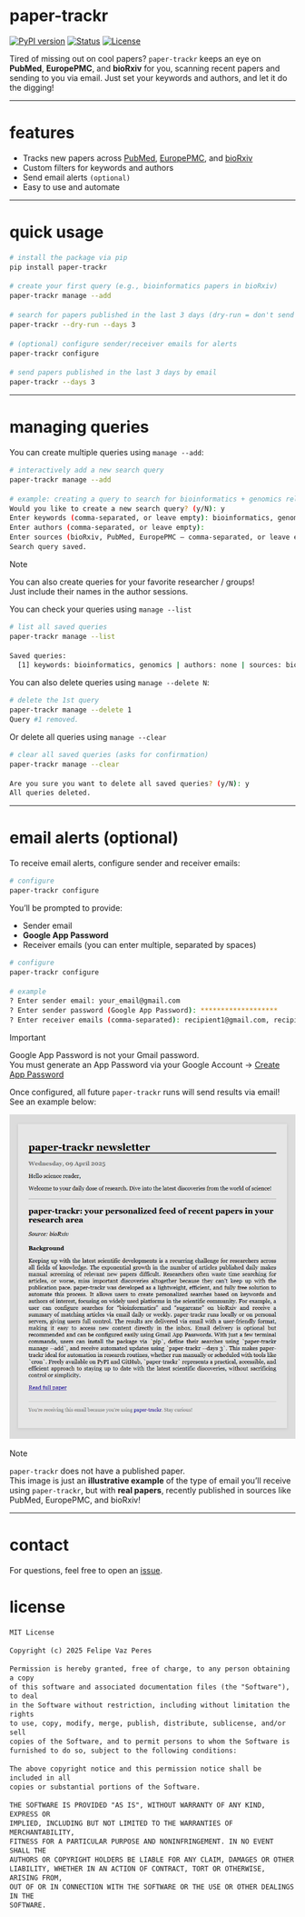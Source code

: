 # paper-trackr
[![PyPI version](https://img.shields.io/pypi/v/paper-trackr)](https://pypi.org/project/paper-trackr/) [![Status](https://img.shields.io/badge/status-active-success.svg)]() [![License](https://img.shields.io/badge/license-MIT-blue.svg)](LICENSE)

Tired of missing out on cool papers? `paper-trackr` keeps an eye on **PubMed**, **EuropePMC**, and **bioRxiv** for you, scanning recent papers and sending to you via email. Just set your keywords and authors, and let it do the digging!

---

# features

- Tracks new papers across [PubMed](https://pubmed.ncbi.nlm.nih.gov/), [EuropePMC](https://europepmc.org/), and [bioRxiv](https://www.biorxiv.org/)
- Custom filters for keywords and authors
- Send email alerts `(optional)`
- Easy to use and automate

---

# quick usage

```bash
# install the package via pip
pip install paper-trackr

# create your first query (e.g., bioinformatics papers in bioRxiv)
paper-trackr manage --add

# search for papers published in the last 3 days (dry-run = don't send email)
paper-trackr --dry-run --days 3

# (optional) configure sender/receiver emails for alerts
paper-trackr configure

# send papers published in the last 3 days by email
paper-trackr --days 3
```

---

# managing queries

You can create multiple queries using `manage --add`:
```bash
# interactively add a new search query
paper-trackr manage --add

# example: creating a query to search for bioinformatics + genomics related papers in bioRxiv
Would you like to create a new search query? (y/N): y
Enter keywords (comma-separated, or leave empty): bioinformatics, genomics
Enter authors (comma-separated, or leave empty):
Enter sources (bioRxiv, PubMed, EuropePMC — comma-separated, or leave empty for all): bioRxiv
Search query saved.
```
>[!NOTE]
>You can also create queries for your favorite researcher / groups!  
>Just include their names in the author sessions.

You can check your queries using `manage --list`
```bash
# list all saved queries
paper-trackr manage --list

Saved queries:
  [1] keywords: bioinformatics, genomics | authors: none | sources: bioRxiv
```

You can also delete queries using `manage --delete N`:
```bash
# delete the 1st query
paper-trackr manage --delete 1
Query #1 removed.
```

Or delete all queries using `manage --clear`
```bash
# clear all saved queries (asks for confirmation)
paper-trackr manage --clear

Are you sure you want to delete all saved queries? (y/N): y
All queries deleted.
```

---

# email alerts (optional)

To receive email alerts, configure sender and receiver emails:

```bash
# configure
paper-trackr configure
```

You’ll be prompted to provide:  
  * Sender email 
  * **Google App Password**
  * Receiver emails (you can enter multiple, separated by spaces)

```bash
# configure
paper-trackr configure

# example
? Enter sender email: your_email@gmail.com
? Enter sender password (Google App Password): *******************
? Enter receiver emails (comma-separated): recipient1@gmail.com, recipient2@university.edu
```
>[!IMPORTANT]
>Google App Password is not your Gmail password.  
>You must generate an App Password via your Google Account → [Create App Password](https://support.google.com/accounts/answer/185833?hl=en)  

Once configured, all future `paper-trackr` runs will send results via email!  
See an example below:

![](https://github.com/felipevzps/paper-trackr/blob/main/images/email_example.png)

>[!NOTE]
>`paper-trackr` does not have a published paper.    
>This image is just an **illustrative example** of the type of email you’ll receive using `paper-trackr`, but with **real papers**, recently published in sources like PubMed, EuropePMC, and bioRxiv!

---

# contact 

For questions, feel free to open an [issue](https://github.com/felipevzps/paper-trackr/issues).

# license

```
MIT License

Copyright (c) 2025 Felipe Vaz Peres

Permission is hereby granted, free of charge, to any person obtaining a copy
of this software and associated documentation files (the "Software"), to deal
in the Software without restriction, including without limitation the rights
to use, copy, modify, merge, publish, distribute, sublicense, and/or sell
copies of the Software, and to permit persons to whom the Software is
furnished to do so, subject to the following conditions:

The above copyright notice and this permission notice shall be included in all
copies or substantial portions of the Software.

THE SOFTWARE IS PROVIDED "AS IS", WITHOUT WARRANTY OF ANY KIND, EXPRESS OR
IMPLIED, INCLUDING BUT NOT LIMITED TO THE WARRANTIES OF MERCHANTABILITY,
FITNESS FOR A PARTICULAR PURPOSE AND NONINFRINGEMENT. IN NO EVENT SHALL THE
AUTHORS OR COPYRIGHT HOLDERS BE LIABLE FOR ANY CLAIM, DAMAGES OR OTHER
LIABILITY, WHETHER IN AN ACTION OF CONTRACT, TORT OR OTHERWISE, ARISING FROM,
OUT OF OR IN CONNECTION WITH THE SOFTWARE OR THE USE OR OTHER DEALINGS IN THE
SOFTWARE.
```
